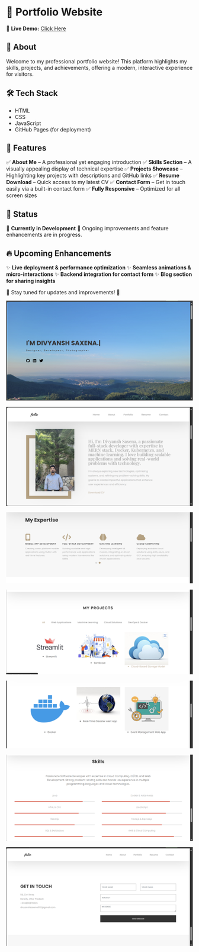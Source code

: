 # 📑 Portfolio Website

🚀 **Live Demo:** [Click Here](https://divyanshsaxena002.github.io/portfolio-/)

## 📌 About
Welcome to my professional portfolio website! This platform highlights my skills, projects, and achievements, offering a modern, interactive experience for visitors.

## 🛠 Tech Stack
- HTML
- CSS
- JavaScript
- GitHub Pages (for deployment)

## 🌟 Features
✅ **About Me** – A professional yet engaging introduction
✅ **Skills Section** – A visually appealing display of technical expertise
✅ **Projects Showcase** – Highlighting key projects with descriptions and GitHub links
✅ **Resume Download** – Quick access to my latest CV
✅ **Contact Form** – Get in touch easily via a built-in contact form
✅ **Fully Responsive** – Optimized for all screen sizes

## 🔧 Status
🚧 **Currently in Development** 🚧
Ongoing improvements and feature enhancements are in progress.

## 🔥 Upcoming Enhancements
✨ **Live deployment & performance optimization**
✨ **Seamless animations & micro-interactions**
✨ **Backend integration for contact form**
✨ **Blog section for sharing insights**

🔗 Stay tuned for updates and improvements! 🚀

![img](https://github.com/divyanshsaxena002/portfolio-/blob/bfcf75664e1d73b1a7c8d328c62cf1e476e3470a/portfolio%20images/Screenshot%202025-04-27%20234552.png)

![img](https://github.com/divyanshsaxena002/portfolio-/blob/047fe3f88b28eb930aa384285feec488f5543978/portfolio%20images/Screenshot%202025-04-27%20234606.png)

![img](https://github.com/divyanshsaxena002/portfolio-/blob/047fe3f88b28eb930aa384285feec488f5543978/portfolio%20images/Screenshot%202025-04-27%20234615.png)

![img](https://github.com/divyanshsaxena002/portfolio-/blob/047fe3f88b28eb930aa384285feec488f5543978/portfolio%20images/Screenshot%202025-04-27%20234621.png)

![img](https://github.com/divyanshsaxena002/portfolio-/blob/047fe3f88b28eb930aa384285feec488f5543978/portfolio%20images/Screenshot%202025-04-27%20234626.png)

![img](https://github.com/divyanshsaxena002/portfolio-/blob/047fe3f88b28eb930aa384285feec488f5543978/portfolio%20images/Screenshot%202025-04-27%20234638.png)

![img](https://github.com/divyanshsaxena002/portfolio-/blob/047fe3f88b28eb930aa384285feec488f5543978/portfolio%20images/Screenshot%202025-04-27%20234646.png)
